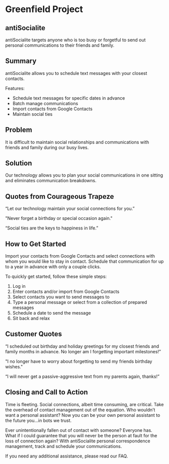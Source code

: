 # Greenfield Project #

<!-- 
> This material was originally posted [here](http://www.quora.com/What-is-Amazons-approach-to-product-development-and-product-management). It is reproduced here for posterities sake.

There is an approach called "working backwards" that is widely used at Amazon. They work backwards from the customer, rather than starting with an idea for a product and trying to bolt customers onto it. While working backwards can be applied to any specific product decision, using this approach is especially important when developing new products or features.

For new initiatives a product manager typically starts by writing an internal press release announcing the finished product. The target audience for the press release is the new/updated product's customers, which can be retail customers or internal users of a tool or technology. Internal press releases are centered around the customer problem, how current solutions (internal or external) fail, and how the new product will blow away existing solutions.

If the benefits listed don't sound very interesting or exciting to customers, then perhaps they're not (and shouldn't be built). Instead, the product manager should keep iterating on the press release until they've come up with benefits that actually sound like benefits. Iterating on a press release is a lot less expensive than iterating on the product itself (and quicker!).

If the press release is more than a page and a half, it is probably too long. Keep it simple. 3-4 sentences for most paragraphs. Cut out the fat. Don't make it into a spec. You can accompany the press release with a FAQ that answers all of the other business or execution questions so the press release can stay focused on what the customer gets. My rule of thumb is that if the press release is hard to write, then the product is probably going to suck. Keep working at it until the outline for each paragraph flows. 

Oh, and I also like to write press-releases in what I call "Oprah-speak" for mainstream consumer products. Imagine you're sitting on Oprah's couch and have just explained the product to her, and then you listen as she explains it to her audience. That's "Oprah-speak", not "Geek-speak".

Once the project moves into development, the press release can be used as a touchstone; a guiding light. The product team can ask themselves, "Are we building what is in the press release?" If they find they're spending time building things that aren't in the press release (overbuilding), they need to ask themselves why. This keeps product development focused on achieving the customer benefits and not building extraneous stuff that takes longer to build, takes resources to maintain, and doesn't provide real customer benefit (at least not enough to warrant inclusion in the press release).
 -->
 
## antiSocialite ##
antiSocialite targets anyone who is too busy or forgetful to send out personal communications to their friends and family.

## Summary ##
antiSocialite allows you to schedule text messages with your closest contacts.

Features:
- Schedule text messages for specific dates in advance
- Batch manage communications
- Import contacts from Google Contacts
- Maintain social ties

## Problem ##
It is difficult to maintain social relationships and communications with friends and family during our busy lives.

## Solution ##
Our technology allows you to plan your social communications in one sitting and eliminates communication breakdowns.

## Quotes from Courageous Trapeze ##
“Let our technology maintain your social connections for you.”

"Never forget a birthday or special occasion again."

“Social ties are the keys to happiness in life.”

## How to Get Started ##
Import your contacts from Google Contacts and select connections with whom you would like to stay in contact. Schedule that communication for up to a year in advance with only a couple clicks. 

To quickly get started, follow these simple steps:

1. Log in
2. Enter contacts and/or import from Google Contacts
3. Select contacts you want to send messages to
4. Type a personal message or select from a collection of prepared messages
5. Schedule a date to send the message
6. Sit back and relax

## Customer Quotes ##
“I scheduled out birthday and holiday greetings for my closest friends and family months in advance. No longer am I forgetting important milestones!” 

"I no longer have to worry about forgetting to send my friends birthday wishes."

“I will never get a passive-aggressive text from my parents again, thanks!”

## Closing and Call to Action ##
Time is fleeting. Social connections, albeit time consuming, are critical. Take the overhead of contact management out of the equation. Who wouldn’t want a personal assistant? Now you can be your own personal assistant to the future you...in bots we trust.  

Ever unintentionally fallen out of contact with someone? Everyone has. What if I could guarantee that you will never be the person at fault for the loss of connection again? With antiSocialite personal correspondence management, track and schedule your communications.

If you need any additional assistance, please read our FAQ.
